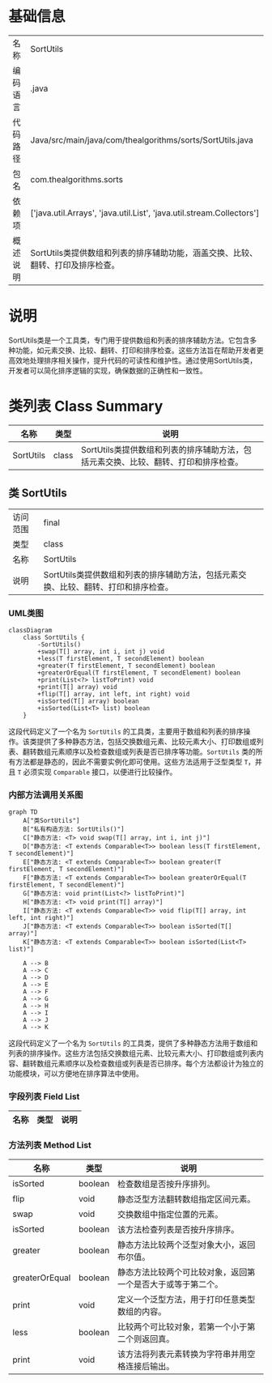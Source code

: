# 基础信息

|      |      |
|------|------|
| 名称 | SortUtils |
| 编码语言 | .java |
| 代码路径 | Java/src/main/java/com/thealgorithms/sorts/SortUtils.java |
| 包名 | com.thealgorithms.sorts |
| 依赖项 | ['java.util.Arrays', 'java.util.List', 'java.util.stream.Collectors'] |
| 概述说明 | SortUtils类提供数组和列表的排序辅助功能，涵盖交换、比较、翻转、打印及排序检查。 |

# 说明

SortUtils类是一个工具类，专门用于提供数组和列表的排序辅助方法。它包含多种功能，如元素交换、比较、翻转、打印和排序检查。这些方法旨在帮助开发者更高效地处理排序相关操作，提升代码的可读性和维护性。通过使用SortUtils类，开发者可以简化排序逻辑的实现，确保数据的正确性和一致性。

# 类列表 Class Summary

| 名称   | 类型  | 说明 |
|-------|------|-------------|
| SortUtils | class | SortUtils类提供数组和列表的排序辅助方法，包括元素交换、比较、翻转、打印和排序检查。 |



## 类 SortUtils

|      |      |
|------|------|
| 访问范围 | final |
| 类型 | class |
| 名称 | SortUtils |
| 说明 | SortUtils类提供数组和列表的排序辅助方法，包括元素交换、比较、翻转、打印和排序检查。 |


### UML类图

```mermaid
classDiagram
    class SortUtils {
        -SortUtils()
        +swap(T[] array, int i, int j) void
        +less(T firstElement, T secondElement) boolean
        +greater(T firstElement, T secondElement) boolean
        +greaterOrEqual(T firstElement, T secondElement) boolean
        +print(List<?> listToPrint) void
        +print(T[] array) void
        +flip(T[] array, int left, int right) void
        +isSorted(T[] array) boolean
        +isSorted(List<T> list) boolean
    }
```

这段代码定义了一个名为 `SortUtils` 的工具类，主要用于数组和列表的排序操作。该类提供了多种静态方法，包括交换数组元素、比较元素大小、打印数组或列表、翻转数组元素顺序以及检查数组或列表是否已排序等功能。`SortUtils` 类的所有方法都是静态的，因此不需要实例化即可使用。这些方法适用于泛型类型 `T`，并且 `T` 必须实现 `Comparable` 接口，以便进行比较操作。


### 内部方法调用关系图

```mermaid
graph TD
    A["类SortUtils"]
    B["私有构造方法: SortUtils()"]
    C["静态方法: <T> void swap(T[] array, int i, int j)"]
    D["静态方法: <T extends Comparable<T>> boolean less(T firstElement, T secondElement)"]
    E["静态方法: <T extends Comparable<T>> boolean greater(T firstElement, T secondElement)"]
    F["静态方法: <T extends Comparable<T>> boolean greaterOrEqual(T firstElement, T secondElement)"]
    G["静态方法: void print(List<?> listToPrint)"]
    H["静态方法: <T> void print(T[] array)"]
    I["静态方法: <T extends Comparable<T>> void flip(T[] array, int left, int right)"]
    J["静态方法: <T extends Comparable<T>> boolean isSorted(T[] array)"]
    K["静态方法: <T extends Comparable<T>> boolean isSorted(List<T> list)"]

    A --> B
    A --> C
    A --> D
    A --> E
    A --> F
    A --> G
    A --> H
    A --> I
    A --> J
    A --> K
```

这段代码定义了一个名为 `SortUtils` 的工具类，提供了多种静态方法用于数组和列表的排序操作。这些方法包括交换数组元素、比较元素大小、打印数组或列表内容、翻转数组元素顺序以及检查数组或列表是否已排序。每个方法都设计为独立的功能模块，可以方便地在排序算法中使用。

### 字段列表 Field List

| 名称  | 类型  | 说明 |
|-------|-------|------|

### 方法列表 Method List

| 名称  | 类型  | 说明 |
|-------|-------|------|
| isSorted | boolean | 检查数组是否按升序排列。 |
| flip | void | 静态泛型方法翻转数组指定区间元素。 |
| swap | void | 交换数组中指定位置的元素。 |
| isSorted | boolean | 该方法检查列表是否按升序排序。 |
| greater | boolean | 静态方法比较两个泛型对象大小，返回布尔值。 |
| greaterOrEqual | boolean | 静态方法比较两个可比较对象，返回第一个是否大于或等于第二个。 |
| print | void | 定义一个泛型方法，用于打印任意类型数组的内容。 |
| less | boolean | 比较两个可比较对象，若第一个小于第二个则返回真。 |
| print | void | 该方法将列表元素转换为字符串并用空格连接后输出。 |




